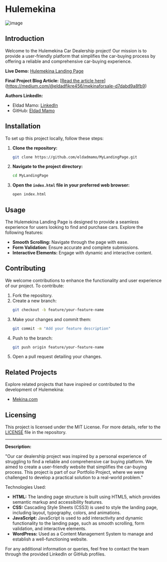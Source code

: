 # Hulemekina

![image](https://github.com/eldadmamo/MyLandingPage/assets/71949682/66c8ea38-87c5-4cf5-b5ed-d507844de9ed)

## Introduction

Welcome to the Hulemekina Car Dealership project! Our mission is to provide a user-friendly platform that simplifies the car-buying process by offering a reliable and comprehensive car-buying experience.

**Live Demo:** [Hulemekina Landing Page](https://github.com/eldadmamo/MyLandingPage)

**Final Project Blog Article:** [[Read the article here](#)](https://medium.com/@eldadfikre456/mekinaforsale-d7dabd9a8fb9)

**Authors LinkedIn:**
- Eldad Mamo: [LinkedIn](https://www.linkedin.com/in/eldad-mamo/)
- GitHub: [Eldad Mamo](https://github.com/eldadmamo)

## Installation

To set up this project locally, follow these steps:

1. **Clone the repository:**
   ```bash
   git clone https://github.com/eldadmamo/MyLandingPage.git
   ```
2. **Navigate to the project directory:**
   ```bash
   cd MyLandingPage
   ```
3. **Open the `index.html` file in your preferred web browser:**
   ```bash
   open index.html
   ```

## Usage

The Hulemekina Landing Page is designed to provide a seamless experience for users looking to find and purchase cars. Explore the following features:

- **Smooth Scrolling:** Navigate through the page with ease.
- **Form Validation:** Ensure accurate and complete submissions.
- **Interactive Elements:** Engage with dynamic and interactive content.

## Contributing

We welcome contributions to enhance the functionality and user experience of our project. To contribute:

1. Fork the repository.
2. Create a new branch:
   ```bash
   git checkout -b feature/your-feature-name
   ```
3. Make your changes and commit them:
   ```bash
   git commit -m "Add your feature description"
   ```
4. Push to the branch:
   ```bash
   git push origin feature/your-feature-name
   ```
5. Open a pull request detailing your changes.

## Related Projects

Explore related projects that have inspired or contributed to the development of Hulemekina:

- [Mekina.com](https://www.mekina.net/)

## Licensing

This project is licensed under the MIT License. For more details, refer to the [LICENSE](https://github.com/eldadmamo/MyLandingPage/LICENSE) file in the repository.

---

**Description:**

"Our car dealership project was inspired by a personal experience of struggling to find a reliable and comprehensive car buying platform. We aimed to create a user-friendly website that simplifies the car-buying process. This project is part of our Portfolio Project, where we were challenged to develop a practical solution to a real-world problem."

Technologies Used:

- **HTML:** The landing page structure is built using HTML5, which provides semantic markup and accessibility features.
- **CSS:** Cascading Style Sheets (CSS3) is used to style the landing page, including layout, typography, colors, and animations.
- **JavaScript:** JavaScript is used to add interactivity and dynamic functionality to the landing page, such as smooth scrolling, form validation, and interactive elements.
- **WordPress:** Used as a Content Management System to manage and establish a well-functioning website.

For any additional information or queries, feel free to contact the team through the provided LinkedIn or GitHub profiles.
